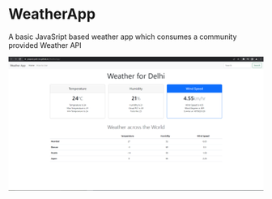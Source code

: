 # WeatherApp
A basic JavaSript based weather app which consumes a community provided Weather API

![Screenshot](weather.jpg)

